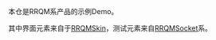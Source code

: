 本仓是RRQM系产品的示例Demo。

其中界面元素来自于[RRQMSkin](https://gitee.com/RRQM_OS/RRQMSkin)，测试元素来自[RRQMSocket](https://gitee.com/dotnetchina/RRQMSocket)系。